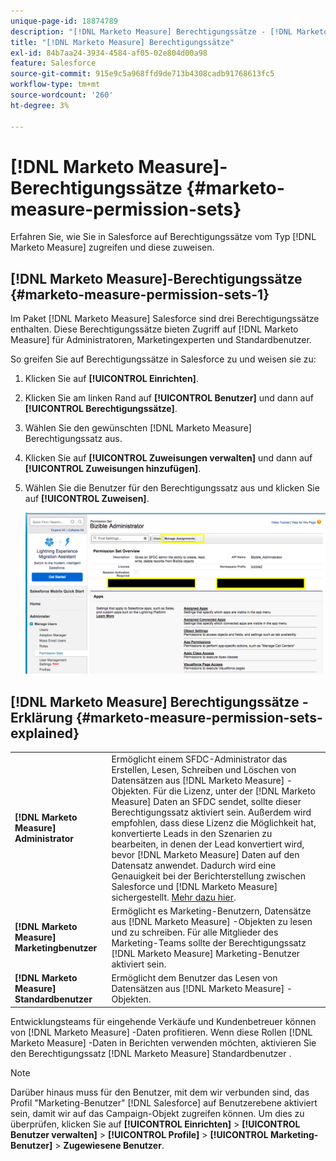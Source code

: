 ```yaml
---
unique-page-id: 18874789
description: "[!DNL Marketo Measure] Berechtigungssätze - [!DNL Marketo Measure]"
title: "[!DNL Marketo Measure] Berechtigungssätze"
exl-id: 84b7aa24-3934-4584-af05-02e804d00a98
feature: Salesforce
source-git-commit: 915e9c5a968ffd9de713b4308cadb91768613fc5
workflow-type: tm+mt
source-wordcount: '260'
ht-degree: 3%

---
```


# [!DNL Marketo Measure]-Berechtigungssätze {#marketo-measure-permission-sets}

Erfahren Sie, wie Sie in Salesforce auf Berechtigungssätze vom Typ [!DNL Marketo Measure] zugreifen und diese zuweisen.

## [!DNL Marketo Measure]-Berechtigungssätze {#marketo-measure-permission-sets-1}

Im Paket [!DNL Marketo Measure] Salesforce sind drei Berechtigungssätze enthalten. Diese Berechtigungssätze bieten Zugriff auf [!DNL Marketo Measure] für Administratoren, Marketingexperten und Standardbenutzer.

So greifen Sie auf Berechtigungssätze in Salesforce zu und weisen sie zu:

1. Klicken Sie auf **[!UICONTROL Einrichten]**.
1. Klicken Sie am linken Rand auf **[!UICONTROL Benutzer]** und dann auf **[!UICONTROL Berechtigungssätze]**.
1. Wählen Sie den gewünschten [!DNL Marketo Measure] Berechtigungssatz aus.
1. Klicken Sie auf **[!UICONTROL Zuweisungen verwalten]** und dann auf **[!UICONTROL Zuweisungen hinzufügen]**.
1. Wählen Sie die Benutzer für den Berechtigungssatz aus und klicken Sie auf **[!UICONTROL Zuweisen]**.

   ![](assets/1-5.png)

## [!DNL Marketo Measure] Berechtigungssätze - Erklärung {#marketo-measure-permission-sets-explained}

<table> 
 <tbody> 
  <tr> 
   <td><span><strong>[!DNL Marketo Measure] Administrator</strong></span></td> 
   <td><span>Ermöglicht einem SFDC-Administrator das Erstellen, Lesen, Schreiben und Löschen von Datensätzen aus [!DNL Marketo Measure] -Objekten. Für die Lizenz, unter der [!DNL Marketo Measure] Daten an SFDC sendet, sollte dieser Berechtigungssatz aktiviert sein. Außerdem wird empfohlen, dass diese Lizenz die Möglichkeit hat, konvertierte Leads in den Szenarien zu bearbeiten, in denen der Lead konvertiert wird, bevor [!DNL Marketo Measure] Daten auf den Datensatz anwendet. Dadurch wird eine Genauigkeit bei der Berichterstellung zwischen Salesforce und [!DNL Marketo Measure] sichergestellt. <a href="https://help.salesforce.com/articleView?id=release-notes.rn_sales_leads_view_converted.htm&amp;type=5&amp;release=206&amp;language=en_us">Mehr dazu hier</a>.</span></td> 
  </tr> 
  <tr> 
   <td><span><strong>[!DNL Marketo Measure] Marketingbenutzer</strong></span></td> 
   <td><span>Ermöglicht es Marketing-Benutzern, Datensätze aus [!DNL Marketo Measure] -Objekten zu lesen und zu schreiben. Für alle Mitglieder des Marketing-Teams sollte der Berechtigungssatz [!DNL Marketo Measure] Marketing-Benutzer aktiviert sein. <br></span></td> 
  </tr> 
  <tr> 
   <td><span><strong>[!DNL Marketo Measure] Standardbenutzer</strong></span></td> 
   <td><span>Ermöglicht dem Benutzer das Lesen von Datensätzen aus [!DNL Marketo Measure] -Objekten.</span></td> 
  </tr> 
 </tbody> 
</table>

Entwicklungsteams für eingehende Verkäufe und Kundenbetreuer können von [!DNL Marketo Measure] -Daten profitieren. Wenn diese Rollen [!DNL Marketo Measure] -Daten in Berichten verwenden möchten, aktivieren Sie den Berechtigungssatz [!DNL Marketo Measure] Standardbenutzer .

>[!NOTE]
>
>Darüber hinaus muss für den Benutzer, mit dem wir verbunden sind, das Profil &quot;Marketing-Benutzer&quot; [!DNL Salesforce] auf Benutzerebene aktiviert sein, damit wir auf das Campaign-Objekt zugreifen können. Um dies zu überprüfen, klicken Sie auf **[!UICONTROL Einrichten]** > **[!UICONTROL Benutzer verwalten]** > **[!UICONTROL Profile]** > **[!UICONTROL Marketing-Benutzer]** > **Zugewiesene Benutzer**.
